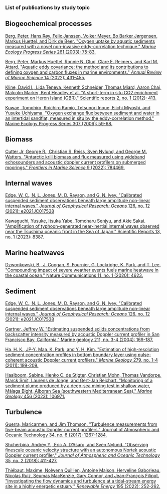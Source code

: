 ### List of publications by study topic

## Biogeochemical processes
[Berg, Peter, Hans Røy, Felix Janssen, Volker Meyer, Bo Barker Jørgensen, Markus Huettel, and Dirk de Beer. "Oxygen uptake by aquatic sediments measured with a novel non-invasive eddy-correlation technique." _Marine Ecology Progress Series_ 261 (2003): 75-83.](https://www.int-res.com/abstracts/meps/v261/p75-83/)

[Berg, Peter, Markus Huettel, Ronnie N. Glud, Clare E. Reimers, and Karl M. Attard. "Aquatic eddy covariance: the method and its contributions to defining oxygen and carbon fluxes in marine environments." _Annual Review of Marine Science_ 14 (2022): 431-455.](https://www.annualreviews.org/doi/abs/10.1146/annurev-marine-042121-012329)

[Kline, David I., Lida Teneva, Kenneth Schneider, Thomas Miard, Aaron Chai, Malcolm Marker, Kent Headley et al. "A short-term in situ CO2 enrichment experiment on Heron Island (GBR)." Scientific reports 2, no. 1 (2012): 413.](https://www.nature.com/articles/srep00413)

[Kuwae, Tomohiro, Koichiro Kamio, Tetsunori Inoue, Eiichi Miyoshi, and Yusuke Uchiyama. "Oxygen exchange flux between sediment and water in an intertidal sandflat, measured in situ by the eddy-correlation method." Marine Ecology Progress Series 307 (2006): 59-68.](https://www.int-res.com/abstracts/meps/v307/p59-68)

## Biomass
[Cutter Jr, George R., Christian S. Reiss, Sven Nylund, and George M. Watters. "Antarctic krill biomass and flux measured using wideband echosounders and acoustic doppler current profilers on submerged moorings." _Frontiers in Marine Science_ 9 (2022): 784469.](https://www.frontiersin.org/articles/10.3389/fmars.2022.784469/full)

## Internal waves
[Edge, W. C., N. L. Jones, M. D. Rayson, and G. N. Ivey. "Calibrated suspended sediment observations beneath large amplitude non‐linear internal waves." _Journal of Geophysical Research: Oceans_ 126, no. 12 (2021): e2021JC017538](https://agupubs.onlinelibrary.wiley.com/doi/full/10.1029/2021JC017538)

[Kawaguchi, Yusuke, Itsuka Yabe, Tomoharu Senjyu, and Akie Sakai. "Amplification of typhoon-generated near-inertial internal waves observed near the Tsushima oceanic front in the Sea of Japan." Scientific Reports 13, no. 1 (2023): 8387.](https://www.nature.com/articles/s41598-023-33813-9)

## Marine heatwaves
[Dzwonkowski, B., J. Coogan, S. Fournier, G. Lockridge, K. Park, and T. Lee. "Compounding impact of severe weather events fuels marine heatwave in the coastal ocean." Nature Communications 11, no. 1 (2020): 4623.](https://www.nature.com/articles/s41467-020-18339-2)

## Sediment
[Edge, W. C., N. L. Jones, M. D. Rayson, and G. N. Ivey. "Calibrated suspended sediment observations beneath large amplitude non‐linear internal waves." _Journal of Geophysical Research: Oceans_ 126, no. 12 (2021): e2021JC017538](https://agupubs.onlinelibrary.wiley.com/doi/full/10.1029/2021JC017538)

[Gartner, Jeffrey W. "Estimating suspended solids concentrations from backscatter intensity measured by acoustic Doppler current profiler in San Francisco Bay, California." Marine geology 211, no. 3-4 (2004): 169-187.](https://www.sciencedirect.com/science/article/pii/S0025322704001872?casa_token=AbZYbs7eFvQAAAAA:VHQDvE9-3yDKSUdYhQN2Jc6vQRfmAUOxuDXVDd-QHowkS9htXfS5do3p4kcRmxAekKHj6oUB8YAc)

[Ha, H. K., JP-Y. Maa, K. Park, and Y. H. Kim. "Estimation of high-resolution sediment concentration profiles in bottom boundary layer using pulse-coherent acoustic Doppler current profilers." _Marine Geology_ 279, no. 1-4 (2011): 199-209.](https://www.sciencedirect.com/science/article/pii/S0025322710002987?casa_token=IVGpqYlVUbcAAAAA:VR3xXraEhIVmTRgpFdH3lrHMtIxWhaAsPh_yeXYbDvh372I4zGo1cfy5I8vVPFWYDL7C7DHCdgKp)

[Haalboom, Sabine, Henko C. de Stigter, Christian Mohn, Thomas Vandorpe, Marck Smit, Laurens de Jonge, and Gert-Jan Reichart. "Monitoring of a sediment plume produced by a deep-sea mining test in shallow water, Málaga Bight, Alboran Sea (southwestern Mediterranean Sea)." _Marine Geology_ 456 (2023): 106971.](https://www.sciencedirect.com/science/article/pii/S0025322722002420)

## Turbulence
[Guerra, Maricarmen, and Jim Thomson. "Turbulence measurements from five-beam acoustic Doppler current profilers." Journal of Atmospheric and Oceanic Technology 34, no. 6 (2017): 1267-1284.](https://journals.ametsoc.org/view/journals/atot/34/6/jtech-d-16-0148.1.xml?tab_body=fulltext-display)

[Shcherbina, Andrey Y., Eric A. D’Asaro, and Sven Nylund. "Observing finescale oceanic velocity structure with an autonomous Nortek acoustic Doppler current profiler." _Journal of Atmospheric and Oceanic Technology_ 35, no. 2 (2018): 411-427.](https://journals.ametsoc.org/view/journals/atot/35/2/jtech-d-17-0108.1.xml)

[Thiébaut, Maxime, Nolwenn Quillien, Antoine Maison, Herveline Gaborieau, Nicolas Ruiz, Seumas MacKenzie, Gary Connor, and Jean-François Filipot. "Investigating the flow dynamics and turbulence at a tidal-stream energy site in a highly energetic estuary." _Renewable Energy_ 195 (2022): 252-262.](https://www.sciencedirect.com/science/article/pii/S0960148122008515?casa_token=dKJP6ebCzNAAAAAA:pE9ZWM8iqmZWh-k3tDUr6Ow3hLbGlq39ALhpmDAJcS8J2zxs974saaGxvgEts2uzfJc5pHg3Cegv)

